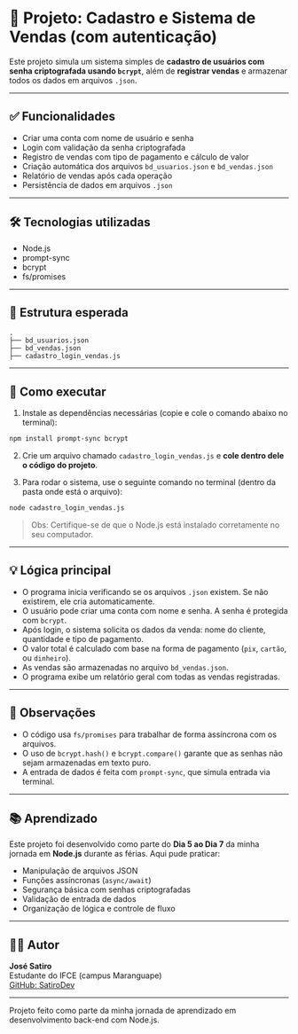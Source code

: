 # 🧾 Projeto: Cadastro e Sistema de Vendas (com autenticação)

Este projeto simula um sistema simples de **cadastro de usuários com senha criptografada usando `bcrypt`**, além de **registrar vendas** e armazenar todos os dados em arquivos `.json`.

---

## ✅ Funcionalidades

- Criar uma conta com nome de usuário e senha  
- Login com validação da senha criptografada  
- Registro de vendas com tipo de pagamento e cálculo de valor  
- Criação automática dos arquivos `bd_usuarios.json` e `bd_vendas.json`  
- Relatório de vendas após cada operação  
- Persistência de dados em arquivos `.json`

---

## 🛠 Tecnologias utilizadas

- Node.js  
- prompt-sync  
- bcrypt  
- fs/promises

---

## 📁 Estrutura esperada

```
.
├── bd_usuarios.json
├── bd_vendas.json
├── cadastro_login_vendas.js
```

---

## 🚀 Como executar

1. Instale as dependências necessárias (copie e cole o comando abaixo no terminal):

```bash
npm install prompt-sync bcrypt
```

2. Crie um arquivo chamado `cadastro_login_vendas.js` e **cole dentro dele o código do projeto**.

3. Para rodar o sistema, use o seguinte comando no terminal (dentro da pasta onde está o arquivo):

```bash
node cadastro_login_vendas.js
```

> Obs: Certifique-se de que o Node.js está instalado corretamente no seu computador.


---

## 💡 Lógica principal

- O programa inicia verificando se os arquivos `.json` existem. Se não existirem, ele cria automaticamente.
- O usuário pode criar uma conta com nome e senha. A senha é protegida com `bcrypt`.
- Após login, o sistema solicita os dados da venda: nome do cliente, quantidade e tipo de pagamento.
- O valor total é calculado com base na forma de pagamento (`pix`, `cartão`, ou `dinheiro`).
- As vendas são armazenadas no arquivo `bd_vendas.json`.
- O programa exibe um relatório geral com todas as vendas registradas.

---

## 📌 Observações

- O código usa `fs/promises` para trabalhar de forma assíncrona com os arquivos.  
- O uso de `bcrypt.hash()` e `bcrypt.compare()` garante que as senhas não sejam armazenadas em texto puro.  
- A entrada de dados é feita com `prompt-sync`, que simula entrada via terminal.

---

## 📚 Aprendizado

Este projeto foi desenvolvido como parte do **Dia 5 ao Dia 7** da minha jornada em **Node.js** durante as férias. Aqui pude praticar:

- Manipulação de arquivos JSON  
- Funções assíncronas (`async/await`)  
- Segurança básica com senhas criptografadas  
- Validação de entrada de dados  
- Organização de lógica e controle de fluxo

---

## 🙋‍♂️ Autor

**José Satiro**  
Estudante do IFCE (campus Maranguape)  
[GitHub: SatiroDev](https://github.com/SatiroDev)

---

Projeto feito como parte da minha jornada de aprendizado em desenvolvimento back-end com Node.js.
